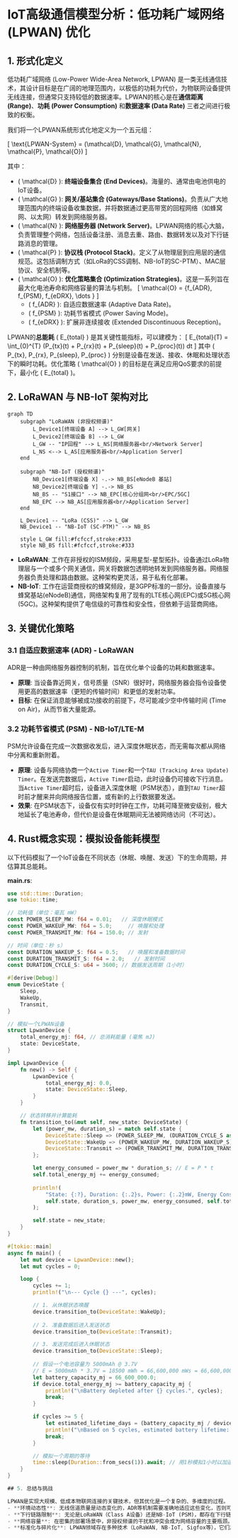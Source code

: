 # IoT高级通信模型分析：低功耗广域网络 (LPWAN) 优化

## 1. 形式化定义

低功耗广域网络 (Low-Power Wide-Area Network, LPWAN) 是一类无线通信技术，其设计目标是在广阔的地理范围内，以极低的功耗为代价，为物联网设备提供无线连接，但通常只支持较低的数据速率。LPWAN的核心是在**通信距离 (Range)**、**功耗 (Power Consumption)** 和**数据速率 (Data Rate)** 三者之间进行极致的权衡。

我们将一个LPWAN系统形式化地定义为一个五元组：

\[ \text{LPWAN-System} = (\mathcal{D}, \mathcal{G}, \mathcal{N}, \mathcal{P}, \mathcal{O}) \]

其中：

- \( \mathcal{D} \): **终端设备集合 (End Devices)**。海量的、通常由电池供电的IoT设备。
- \( \mathcal{G} \): **网关/基站集合 (Gateways/Base Stations)**。负责从广大地理范围内的终端设备收集数据，并将数据通过更高带宽的回程网络（如蜂窝网、以太网）转发到网络服务器。
- \( \mathcal{N} \): **网络服务器 (Network Server)**。LPWAN网络的核心大脑，负责管理整个网络，包括设备注册、消息去重、路由、数据转发以及对下行链路消息的管理。
- \( \mathcal{P} \): **协议栈 (Protocol Stack)**。定义了从物理层到应用层的通信规范。这包括调制方式（如LoRa的CSS调制、NB-IoT的SC-PTM）、MAC层协议、安全机制等。
- \( \mathcal{O} \): **优化策略集合 (Optimization Strategies)**。这是一系列旨在最大化电池寿命和网络容量的算法与机制。
  \[ \mathcal{O} = \{f_{ADR}, f_{PSM}, f_{eDRX}, \dots \} \]
  - \( f_{ADR} \): 自适应数据速率 (Adaptive Data Rate)。
  - \( f_{PSM} \): 功耗节省模式 (Power Saving Mode)。
  - \( f_{eDRX} \): 扩展非连续接收 (Extended Discontinuous Reception)。

LPWAN的**总能耗** \( E_{total} \) 是其关键性能指标，可以建模为：
\[ E_{total}(T) = \int_{0}^{T} (P_{tx}(t) + P_{rx}(t) + P_{sleep}(t) + P_{proc}(t)) dt \]
其中 \( P_{tx}, P_{rx}, P_{sleep}, P_{proc} \) 分别是设备在发送、接收、休眠和处理状态下的瞬时功耗。优化策略 \( \mathcal{O} \) 的目标是在满足应用QoS要求的前提下，最小化 \( E_{total} \)。

## 2. LoRaWAN 与 NB-IoT 架构对比

```mermaid
graph TD
    subgraph "LoRaWAN (非授权频谱)"
        L_Device1[终端设备 A] --> L_GW[网关]
        L_Device2[终端设备 B] --> L_GW
        L_GW -- "IP回程" --> L_NS[网络服务器<br/>Network Server]
        L_NS <--> L_AS[应用服务器<br/>Application Server]
    end

    subgraph "NB-IoT (授权频谱)"
        NB_Device1[终端设备 X] -.-> NB_BS[eNodeB 基站]
        NB_Device2[终端设备 Y] -.-> NB_BS
        NB_BS -- "S1接口" --> NB_EPC[核心分组网<br/>EPC/5GC]
        NB_EPC --> NB_AS[应用服务器<br/>Application Server]
    end

    L_Device1 -- "LoRa (CSS)" --> L_GW
    NB_Device1 -- "NB-IoT (SC-PTM)" --> NB_BS
    
    style L_GW fill:#fcfccf,stroke:#333
    style NB_BS fill:#fcfccf,stroke:#333
```

- **LoRaWAN**: 工作在非授权的ISM频段，采用星型-星型拓扑。设备通过LoRa物理层与一个或多个网关通信，网关将数据包透明地转发到网络服务器。网络服务器负责处理和路由数据。这种架构更灵活，易于私有化部署。
- **NB-IoT**: 工作在运营商授权的蜂窝频段，是3GPP标准的一部分。设备直接与蜂窝基站(eNodeB)通信，网络架构复用了现有的LTE核心网(EPC)或5G核心网(5GC)。这种架构提供了电信级的可靠性和安全性，但依赖于运营商网络。

## 3. 关键优化策略

### 3.1 自适应数据速率 (ADR) - LoRaWAN

ADR是一种由网络服务器控制的机制，旨在优化单个设备的功耗和数据速率。

- **原理**: 当设备靠近网关，信号质量（SNR）很好时，网络服务器会指令设备使用更高的数据速率（更短的传输时间）和更低的发射功率。
- **目标**: 在保证消息能够被成功接收的前提下，尽可能减少空中传输时间 (Time on Air)，从而节省大量能源。

### 3.2 功耗节省模式 (PSM) - NB-IoT/LTE-M

PSM允许设备在完成一次数据收发后，进入深度休眠状态，而无需每次都从网络中分离和重新附着。

- **原理**: 设备与网络协商一个`Active Timer`和一个`TAU (Tracking Area Update) Timer`。在发送完数据后，`Active Timer`启动，此时设备仍可接收下行消息。当`Active Timer`超时后，设备进入深度休眠（PSM状态），直到`TAU Timer`超时前才醒来并向网络报告位置，或有新的上行数据要发送。
- **效果**: 在PSM状态下，设备仅有实时时钟在工作，功耗可降至微安级别，极大地延长了电池寿命，但代价是设备在休眠期间无法被网络访问（不可达）。

## 4. Rust概念实现：模拟设备能耗模型

以下代码模拟了一个IoT设备在不同状态（休眠、唤醒、发送）下的生命周期，并估算其总能耗。

**main.rs**:

```rust
use std::time::Duration;
use tokio::time;

// 功耗值（单位：毫瓦 mW）
const POWER_SLEEP_MW: f64 = 0.01;   // 深度休眠模式
const POWER_WAKEUP_MW: f64 = 5.0;     // 唤醒和处理
const POWER_TRANSMIT_MW: f64 = 150.0; // 发射

// 时间（单位：秒 s）
const DURATION_WAKEUP_S: f64 = 0.5;   // 唤醒和准备数据时间
const DURATION_TRANSMIT_S: f64 = 2.0;   // 发射时间
const DURATION_CYCLE_S: u64 = 3600; // 数据发送周期（1小时）

#[derive(Debug)]
enum DeviceState {
    Sleep,
    WakeUp,
    Transmit,
}

// 模拟一个LPWAN设备
struct LpwanDevice {
    total_energy_mj: f64, // 总消耗能量 (毫焦 mJ)
    state: DeviceState,
}

impl LpwanDevice {
    fn new() -> Self {
        LpwanDevice {
            total_energy_mj: 0.0,
            state: DeviceState::Sleep,
        }
    }

    // 状态转移并计算能耗
    fn transition_to(&mut self, new_state: DeviceState) {
        let (power_mw, duration_s) = match self.state {
            DeviceState::Sleep => (POWER_SLEEP_MW, (DURATION_CYCLE_S as f64) - DURATION_WAKEUP_S - DURATION_TRANSMIT_S),
            DeviceState::WakeUp => (POWER_WAKEUP_MW, DURATION_WAKEUP_S),
            DeviceState::Transmit => (POWER_TRANSMIT_MW, DURATION_TRANSMIT_S),
        };

        let energy_consumed = power_mw * duration_s; // E = P * t
        self.total_energy_mj += energy_consumed;
        
        println!(
            "State: {:?}, Duration: {:.2}s, Power: {:.2}mW, Energy Consumed: {:.2}mJ, Total Energy: {:.2}mJ",
            self.state, duration_s, power_mw, energy_consumed, self.total_energy_mj
        );

        self.state = new_state;
    }
}

#[tokio::main]
async fn main() {
    let mut device = LpwanDevice::new();
    let mut cycles = 0;

    loop {
        cycles += 1;
        println!("\n--- Cycle {} ---", cycles);

        // 1. 从休眠状态唤醒
        device.transition_to(DeviceState::WakeUp);
        
        // 2. 准备数据后进入发送状态
        device.transition_to(DeviceState::Transmit);

        // 3. 发送完成后进入休眠状态
        device.transition_to(DeviceState::Sleep);
        
        // 假设一个电池容量为 5000mAh @ 3.7V
        // E = 5000mAh * 3.7V = 18500 mWh = 66,600,000 mWs = 66,600,000 mJ
        let battery_capacity_mj = 66_600_000.0;
        if device.total_energy_mj >= battery_capacity_mj {
            println!("\nBattery depleted after {} cycles.", cycles);
            break;
        }

        if cycles >= 5 {
            let estimated_lifetime_days = (battery_capacity_mj / device.total_energy_mj) * (DURATION_CYCLE_S as f64) / (24.0 * 3600.0) * (cycles as f64);
            println!("\nBased on 5 cycles, estimated battery lifetime: {:.2} days.", estimated_lifetime_days);
            break;
        }

        // 模拟一个周期的等待
        time::sleep(Duration::from_secs(1)).await; // 用1秒模拟1小时以加速
    }
}

## 5. 总结与挑战

LPWAN是实现大规模、低成本物联网连接的关键技术，但其优化是一个复杂的、多维度的过程。
- **环境动态性**: 无线信道质量是动态变化的，ADR等机制需要准确地适应这些变化，否则可能导致数据丢失或不必要的能源浪费。
- **下行链路限制**: 无论是LoRaWAN（Class A设备）还是NB-IoT (PSM)，都存在下行链路通信窗口受限的问题。这使得固件更新（OTA）等需要大量下行数据的操作变得非常困难和耗时。
- **网络容量**: 在密集的部署场景中，非授权频谱的干扰和冲突会成为网络容量的主要瓶颈。
- **标准化与碎片化**: LPWAN领域存在多种技术（LoRaWAN, NB-IoT, Sigfox等），它们之间互不兼容，给应用的开发和部署带来了挑战。
